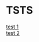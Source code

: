 # TSTS
[test 1](https://github.com/iceisnicehq/3LT3x_II/blob/main/test1.md) <br>
[test 2](https://github.com/iceisnicehq/3LT3x_II/blob/main/test2.md)
